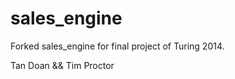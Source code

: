 sales_engine
============

Forked sales_engine for final project of Turing 2014.

Tan Doan && Tim Proctor
